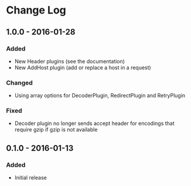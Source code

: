 # Change Log


## 1.0.0 - 2016-01-28

### Added

 - New Header plugins (see the documentation)
 - New AddHost plugin (add or replace a host in a request)

### Changed

- Using array options for DecoderPlugin, RedirectPlugin and RetryPlugin

### Fixed

- Decoder plugin no longer sends accept header for encodings that require gzip if gzip is not available


## 0.1.0 - 2016-01-13

### Added

- Initial release
